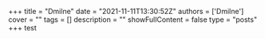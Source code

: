 +++
title = "Dmilne"
date = "2021-11-11T13:30:52Z"
authors = ['Dmilne']
cover = ""
tags = []
description = ""
showFullContent = false
type = "posts"
+++
test
